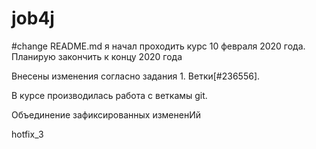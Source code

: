 # job4j
#change README.md
я начал проходить курс 10 февраля 2020 года. Планирую закончить к концу 2020 года

Внесены изменения согласно задания 1. Ветки[#236556].

В курсе производилась работа с веткамы git.

Объединение зафиксированных измененИй

hotfix_3